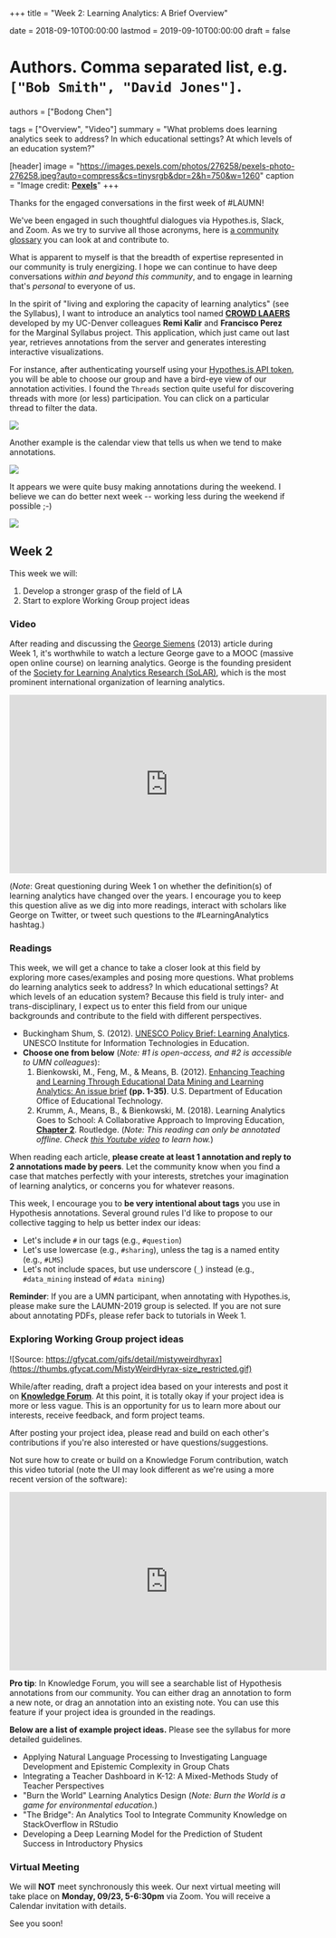 +++
title = "Week 2: Learning Analytics: A Brief Overview"

date = 2018-09-10T00:00:00
lastmod = 2019-09-10T00:00:00
draft = false

# Authors. Comma separated list, e.g. `["Bob Smith", "David Jones"]`.
authors = ["Bodong Chen"]

tags = ["Overview", "Video"]
summary = "What problems does learning analytics seek to address? In which educational settings? At which levels of an education system?"

[header]
image = "https://images.pexels.com/photos/276258/pexels-photo-276258.jpeg?auto=compress&cs=tinysrgb&dpr=2&h=750&w=1260"
caption = "Image credit: [**Pexels**](https://www.pexels.com/photo/beaded-beads-blur-bubble-276258/)"
+++

Thanks for the engaged conversations in the first week of #LAUMN! 

We've been engaged in such thoughtful dialogues via Hypothes.is, Slack, and Zoom. As we try to survive all those acronyms, here is [a community glossary](https://colig.github.io/laumn/post/glossary/) you can look at and contribute to. 

What is apparent to myself is that the breadth of expertise represented in our community is truly energizing. I hope we can continue to have deep conversations *within and beyond this community*, and to engage in learning that's *personal* to everyone of us. 

In the spirit of "living and exploring the capacity of learning analytics" (see the Syllabus), I want to introduce an analytics tool named [**CROWD LAAERS**](https://crowdlaaers.org/) developed by my UC-Denver colleagues **Remi Kalir** and **Francisco Perez** for the Marginal Syllabus project. This application, which just came out last year, retrieves annotations from the server and generates interesting interactive visualizations.

For instance, after authenticating yourself using your [Hypothes.is API token](https://hypothes.is/account/developer), you will be able to choose our group and have a bird-eye view of our annotation activities. I found the `Threads` section quite useful for discovering threads with more (or less) participation. You can click on a particular thread to filter the data. 

![](../../img/crowdlaaers-2019.png)

Another example is the calendar view that tells us when we tend to make annotations. 

![](../../img/crowdlaaers-2019-2.png)

It appears we were quite busy making annotations during the weekend. I believe we can do better next week -- working less during the weekend if possible ;-)

![](https://media.giphy.com/media/13HBDT4QSTpveU/giphy.gif)

## Week 2

This week we will:

1. Develop a stronger grasp of the field of LA
2. Start to explore Working Group project ideas

### Video

After reading and discussing the [George Siemens](https://en.wikipedia.org/wiki/George_Siemens) (2013) article during Week 1, it's worthwhile to watch a lecture George gave to a MOOC (massive open online course) on learning analytics. George is the founding president of the [Society for Learning Analytics Research (SoLAR)](https://solaresearch.org/), which is the most prominent international organization of learning analytics. 

<iframe width="560" height="315" src="https://www.youtube-nocookie.com/embed/KqETXdq68vY?rel=0" frameborder="0" allow="autoplay; encrypted-media" allowfullscreen></iframe>

(*Note*: Great questioning during Week 1 on whether the definition(s) of learning analytics have changed over the years. I encourage you to keep this question alive as we dig into more readings, interact with scholars like George on Twitter, or tweet such questions to the #LearningAnalytics hashtag.)

### Readings

This week, we will get a chance to take a closer look at this field by exploring more cases/examples and posing more questions. What problems do learning analytics seek to address? In which educational settings? At which levels of an education system? Because this field is truly inter- and trans-disciplinary, I expect us to enter this field from our unique backgrounds and contribute to the field with different perspectives. 

- Buckingham Shum, S. (2012). [UNESCO Policy Brief: Learning Analytics](https://iite.unesco.org/pics/publications/en/files/3214711.pdf). UNESCO Institute for Information Technologies in Education. 
- **Choose one from below** (*Note: #1 is open-access, and #2 is accessible to UMN colleagues*):
    1. Bienkowski, M., Feng, M., & Means, B. (2012). [Enhancing Teaching and Learning Through Educational Data Mining and Learning Analytics: An issue brief](https://tech.ed.gov/wp-content/uploads/2014/03/edm-la-brief.pdf) **(pp. 1-35)**. U.S. Department of Education Office of Educational Technology.
    2. Krumm, A., Means, B., & Bienkowski, M. (2018). Learning Analytics Goes to School: A Collaborative Approach to Improving Education, **[Chapter 2](https://drive.google.com/open?id=1LB5J1UytIV2yOq47xKFrnneTJ7YCMJQV)**. Routledge.  (*Note: This reading can only be annotated offline. Check [this Youtube video](https://www.youtube.com/watch?v=YZW6L-0qkwI) to learn how.*)

When reading each article, **please create at least 1 annotation and reply to 2 annotations made by peers**. Let the community know when you find a case that matches perfectly with your interests, stretches your imagination of learning analytics, or concerns you for whatever reasons. 

This week, I encourage you to **be very intentional about tags** you use in Hypothesis annotations. Several ground rules I'd like to propose to our collective tagging to help us better index our ideas:

- Let's include `#` in our tags (e.g., `#question`)
- Let's use lowercase (e.g., `#sharing`), unless the tag is a named entity (e.g., `#LMS`)
- Let's not include spaces, but use underscore (`_`) instead (e.g., `#data_mining` instead of `#data mining`)

**Reminder**: If you are a UMN participant, when annotating with Hypothes.is, please make sure the LAUMN-2019 group is selected.  If you are not sure about annotating PDFs, please refer back to tutorials in Week 1. 

### Exploring Working Group project ideas

![Source: https://gfycat.com/gifs/detail/mistyweirdhyrax](https://thumbs.gfycat.com/MistyWeirdHyrax-size_restricted.gif)

While/after reading, draft a project idea based on your interests and post it on **[Knowledge Forum](https://kf6.us/login)**. At this point, it is totally okay if your project idea is more or less vague. This is an opportunity for us to learn more about our interests, receive feedback, and form project teams. 

After posting your project idea, please read and build on each other's contributions if you're also interested or have questions/suggestions. 

Not sure how to create or build on a Knowledge Forum contribution, watch this video tutorial (note the UI may look different as we're using a more recent version of the software): 

<iframe width="560" height="315" src="https://www.youtube.com/embed/g-SorK8XFeQ" frameborder="0" allow="accelerometer; autoplay; encrypted-media; gyroscope; picture-in-picture" allowfullscreen></iframe>

<!-- For open participants, please tweet a blog post (or a shared Google doc) using the #LAUMN hashtag.  -->

**Pro tip**: In Knowledge Forum, you will see a searchable list of Hypothesis annotations from our community. You can either drag an annotation to form a new note, or drag an annotation into an existing note. You can use this feature if your project idea is grounded in the readings.

**Below are a list of example project ideas.** Please see the syllabus for more detailed guidelines. 

- Applying Natural Language Processing to Investigating Language Development and Epistemic Complexity in Group Chats
- Integrating a Teacher Dashboard in K-12: A Mixed-Methods Study of Teacher Perspectives
- "Burn the World" Learning Analytics Design (*Note: Burn the World is a game for environmental education.*)
- "The Bridge": An Analytics Tool to Integrate Community Knowledge on StackOverflow in RStudio
- Developing a Deep Learning Model for the Prediction of Student Success in Introductory Physics

### Virtual Meeting

We will **NOT** meet synchronously this week. Our next virtual meeting will take place on **Monday, 09/23, 5-6:30pm** via Zoom. You will receive a Calendar invitation with details. 

See you soon!
